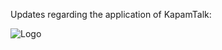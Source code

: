 Updates regarding the application of KapamTalk:


![Logo](https://github.com/user-attachments/assets/bf8acd91-2ff2-4e85-9ddb-a0beddffe208)
